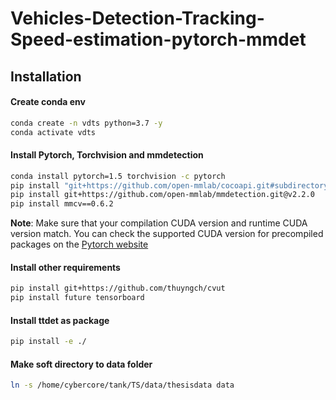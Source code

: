 # Vehicles-Detection-Tracking-Speed-estimation-pytorch-mmdet

## Installation
#### Create conda env
```bash
conda create -n vdts python=3.7 -y
conda activate vdts
```
#### Install Pytorch, Torchvision and mmdetection
```bash 
conda install pytorch=1.5 torchvision -c pytorch
pip install "git+https://github.com/open-mmlab/cocoapi.git#subdirectory=pycocotools"
pip install git+https://github.com/open-mmlab/mmdetection.git@v2.2.0
pip install mmcv==0.6.2
```
**Note**:  Make sure that your compilation CUDA version and runtime CUDA version match. You can check the supported CUDA version for precompiled packages on the [Pytorch website](https://pytorch.org/)

#### Install other requirements
```bash
pip install git+https://github.com/thuyngch/cvut
pip install future tensorboard
```

#### Install ttdet as package
```bash
pip install -e ./
```

#### Make soft directory to data folder
```bash
ln -s /home/cybercore/tank/TS/data/thesisdata data
```
